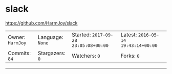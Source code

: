 # slack

https://github.com/HarmJoy/slack
<blockquote>
<no description>
</blockquote>

<table><tr>
<tr><td>Owner: <code>HarmJoy</code></td>
    <td>Language: <code>None</code></td>
    <td>Started: <code>2017-09-28 23:05:08+00:00</code></td>
    <td>Latest: <code>2016-05-14 19:43:14+00:00</code></td></tr>
<tr><td>Commits: <code>84</code></td>
    <td>Stargazers: <code>0</code></td>
    <td>Watchers: <code>0</code></td>
    <td>Forks: <code>0</code></td></tr>
</table>

---

